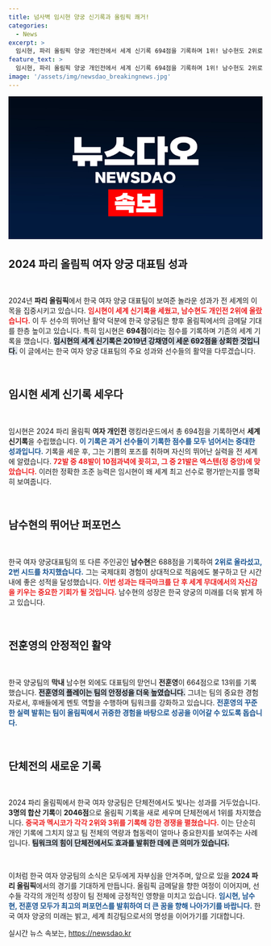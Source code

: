 ```yaml
---
title: 넘사벽 임시현 양궁 신기록과 올림픽 쾌거!
categories:
  - News
excerpt: >
  임시현, 파리 올림픽 양궁 개인전에서 세계 신기록 694점을 기록하며 1위! 남수현도 2위로 뒤따라 단체전 1위 등극. 금빛 전망이 가득한 한국 양궁팀의 희망찬 출발!
feature_text: >
  임시현, 파리 올림픽 양궁 개인전에서 세계 신기록 694점을 기록하며 1위! 남수현도 2위로 뒤따라 단체전 1위 등극. 금빛 전망이 가득한 한국 양궁팀의 희망찬 출발!
image: '/assets/img/newsdao_breakingnews.jpg'
---
```


<p><img src="/assets/img/newsdao_breakingnews.jpg" alt="flaretime 속보" /></p>

<h2 data-ke-size="size26">2024 파리 올림픽 여자 양궁 대표팀 성과</h2>

<p data-ke-size="size16">&nbsp;</p>

<p>2024년 <b>파리 올림픽</b>에서 한국 여자 양궁 대표팀이 보여준 놀라운 성과가 전 세계의 이목을 집중시키고 있습니다. <b><span style="color: #ee2323;">임시현이 세계 신기록을 세웠고, 남수현도 개인전 2위에 올랐습니다.</span></b> 이 두 선수의 뛰어난 활약 덕분에 한국 양궁팀은 향후 올림픽에서의 금메달 기대를 한층 높이고 있습니다. 특히 임시현은 <strong>694점</strong>이라는 점수를 기록하며 기존의 세계 기록을 깼습니다. <b><span style="background-color: #21538527;">임시현의 세계 신기록은 2019년 강채영이 세운 692점을 상회한 것입니다.</span></b> 이 글에서는 한국 여자 양궁 대표팀의 주요 성과와 선수들의 활약을 다루겠습니다.</p>

<p data-ke-size="size16">&nbsp;</p>

<h2 data-ke-size="size26">임시현 세계 신기록 세우다</h2>

<p data-ke-size="size16">&nbsp;</p>

<p>임시현은 2024 파리 올림픽 <b>여자 개인전</b> 랭킹라운드에서 총 694점을 기록하면서 <strong>세계 신기록</strong>을 수립했습니다. <b><span style="color: #1a5490;">이 기록은 과거 선수들이 기록한 점수를 모두 넘어서는 중대한 성과입니다.</span></b> 기록을 세운 후, 그는 기쁨의 포즈를 취하며 자신의 뛰어난 실력을 전 세계에 알렸습니다. <b><span style="color: #ee2323;">72발 중 48발이 10점과녁에 꽂히고, 그 중 21발은 엑스텐(정 중앙)에 맞았습니다.</span></b> 이러한 정확한 조준 능력은 임시현이 왜 세계 최고 선수로 평가받는지를 명확히 보여줍니다.</p>

<p data-ke-size="size16">&nbsp;</p>

<h2 data-ke-size="size26">남수현의 뛰어난 퍼포먼스</h2>

<p data-ke-size="size16">&nbsp;</p>

<p>한국 여자 양궁대표팀의 또 다른 주인공인 <b>남수현</b>은 688점을 기록하여 <b><span style="color: #1a5490;">2위로 올라섰고, 2번 시드를 차지했습니다.</span></b> 그는 국제대회 경험이 상대적으로 적음에도 불구하고 단 시간 내에 좋은 성적을 달성했습니다. <b><span style="color: #ee2323;">이번 성과는 태극마크를 단 후 세계 무대에서의 자신감을 키우는 중요한 기회가 될 것입니다.</span></b> 남수현의 성장은 한국 양궁의 미래를 더욱 밝게 하고 있습니다.</p>

<p data-ke-size="size16">&nbsp;</p>

<h2 data-ke-size="size26">전훈영의 안정적인 활약</h2>

<p data-ke-size="size16">&nbsp;</p>

<p>한국 양궁팀의 <b>막내</b> 남수현 외에도 대표팀의 맏언니 <b>전훈영</b>이 664점으로 13위를 기록했습니다. <b><span style="background-color: #21538527;">전훈영의 플레이는 팀의 안정성을 더욱 높였습니다.</span></b> 그녀는 팀의 중요한 경험자로서, 후배들에게 멘토 역할을 수행하며 팀워크를 강화하고 있습니다. <b><span style="color: #1a5490;">전훈영의 꾸준한 실력 발휘는 팀이 올림픽에서 귀중한 경험을 바탕으로 성공을 이어갈 수 있도록 돕습니다.</span></b></p>

<p data-ke-size="size16">&nbsp;</p>

<h2 data-ke-size="size26">단체전의 새로운 기록</h2>

<p data-ke-size="size16">&nbsp;</p>

<p>2024 파리 올림픽에서 한국 여자 양궁팀은 단체전에서도 빛나는 성과를 거두었습니다. <b>3명의 합산 기록</b>이 <strong>2046점</strong>으로 올림픽 기록을 새로 세우며 단체전에서 1위를 차지했습니다. <b><span style="color: #ee2323;">중국과 멕시코가 각각 2위와 3위를 기록해 강한 경쟁을 펼쳤습니다.</span></b> 이는 단순히 개인 기록에 그치지 않고 팀 전체의 역량과 협동력이 얼마나 중요한지를 보여주는 사례입니다. <b><span style="background-color: #21538527;">팀워크의 힘이 단체전에서도 효과를 발휘한 데에 큰 의미가 있습니다.</span></b></p>

<p data-ke-size="size16">&nbsp;</p>

<p>이처럼 한국 여자 양궁팀의 소식은 모두에게 자부심을 안겨주며, 앞으로 있을 <b>2024 파리 올림픽</b>에서의 경기를 기대하게 만듭니다. 올림픽 금메달을 향한 여정이 이어지며, 선수들 각각의 개인적 성장이 팀 전체에 긍정적인 영향을 미치고 있습니다. <b><span style="color: #1a5490;">임시현, 남수현, 전훈영 모두가 최고의 퍼포먼스를 발휘하여 더 큰 꿈을 향해 나아가기를 바랍니다.</span></b> 한국 여자 양궁의 미래는 밝고, 세계 최강팀으로서의 명성을 이어가기를 기대합니다.</p>
실시간 뉴스 속보는, <a href="https://newsdao.kr" rel="dofollow">https://newsdao.kr</a>


